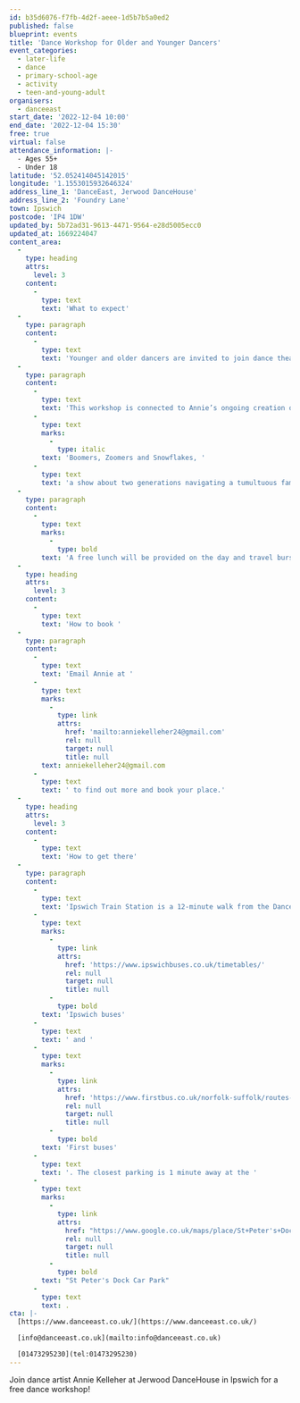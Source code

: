 ```yaml
---
id: b35d6076-f7fb-4d2f-aeee-1d5b7b5a0ed2
published: false
blueprint: events
title: 'Dance Workshop for Older and Younger Dancers'
event_categories:
  - later-life
  - dance
  - primary-school-age
  - activity
  - teen-and-young-adult
organisers:
  - danceeast
start_date: '2022-12-04 10:00'
end_date: '2022-12-04 15:30'
free: true
virtual: false
attendance_information: |-
  - Ages 55+
  - Under 18
latitude: '52.052414045142015'
longitude: '1.1553015932646324'
address_line_1: 'DanceEast, Jerwood DanceHouse'
address_line_2: 'Foundry Lane'
town: Ipswich
postcode: 'IP4 1DW'
updated_by: 5b72ad31-9613-4471-9564-e28d5005ecc0
updated_at: 1669224047
content_area:
  -
    type: heading
    attrs:
      level: 3
    content:
      -
        type: text
        text: 'What to expect'
  -
    type: paragraph
    content:
      -
        type: text
        text: 'Younger and older dancers are invited to join dance theatre artist Annie Kelleher and Company for a day of dancing and connecting. The day will begin with a contemporary dance class to warm up which will lead into some creative sessions inspired by Annie’s work. Expect fun tunes, discussions and creative challenges. The day is all about expressing ourselves creativity through dance, collaboration and connection and is suitable for all ages and abilities. All abilities are welcome.'
  -
    type: paragraph
    content:
      -
        type: text
        text: 'This workshop is connected to Annie’s ongoing creation of '
      -
        type: text
        marks:
          -
            type: italic
        text: 'Boomers, Zoomers and Snowflakes, '
      -
        type: text
        text: 'a show about two generations navigating a tumultuous family relationship in today’s cultural climate.'
  -
    type: paragraph
    content:
      -
        type: text
        marks:
          -
            type: bold
        text: 'A free lunch will be provided on the day and travel bursaries are available.'
  -
    type: heading
    attrs:
      level: 3
    content:
      -
        type: text
        text: 'How to book '
  -
    type: paragraph
    content:
      -
        type: text
        text: 'Email Annie at '
      -
        type: text
        marks:
          -
            type: link
            attrs:
              href: 'mailto:anniekelleher24@gmail.com'
              rel: null
              target: null
              title: null
        text: anniekelleher24@gmail.com
      -
        type: text
        text: ' to find out more and book your place.'
  -
    type: heading
    attrs:
      level: 3
    content:
      -
        type: text
        text: 'How to get there'
  -
    type: paragraph
    content:
      -
        type: text
        text: 'Ipswich Train Station is a 12-minute walk from the DanceHouse. If you are travelling by bus, both the Cattle Market Bus Station and Tower Ramparts Station are within 15 minutes walk and buses run frequently, connecting the town centre with the rest of Suffolk. Check the bus timetables for '
      -
        type: text
        marks:
          -
            type: link
            attrs:
              href: 'https://www.ipswichbuses.co.uk/timetables/'
              rel: null
              target: null
              title: null
          -
            type: bold
        text: 'Ipswich buses'
      -
        type: text
        text: ' and '
      -
        type: text
        marks:
          -
            type: link
            attrs:
              href: 'https://www.firstbus.co.uk/norfolk-suffolk/routes-and-maps/ipswich-reds-frequent-links-suffolks-county-town'
              rel: null
              target: null
              title: null
          -
            type: bold
        text: 'First buses'
      -
        type: text
        text: '. The closest parking is 1 minute away at the '
      -
        type: text
        marks:
          -
            type: link
            attrs:
              href: "https://www.google.co.uk/maps/place/St+Peter's+Dock+Car+Park/@52.0522246,1.154028,19z/data=!4m22!1m16!4m15!1m6!1m2!1s0x47d9a02eb2d6ee63:0x2bff9f702ff4b45e!2sJerwood+Dancehouse,+Ipswich!2m2!1d1.1553014!2d52.052411!1m6!1m2!1s0x47d9a02ebd54c7a1:0xeb0a43216f8c400b!2sSt+Peter's+Dock+Car+Park,+Bridge+St,+Ipswich+IP1+1XH!2m2!1d1.1539305!2d52.0523796!3e3!3m4!1s0x47d9a02ebd54c7a1:0xeb0a43216f8c400b!8m2!3d52.0523796!4d1.1539305"
              rel: null
              target: null
              title: null
          -
            type: bold
        text: "St Peter's Dock Car Park"
      -
        type: text
        text: .
cta: |-
  [https://www.danceeast.co.uk/](https://www.danceeast.co.uk/)

  [info@danceeast.co.uk](mailto:info@danceeast.co.uk)

  [01473295230](tel:01473295230)
---
```

Join dance artist Annie Kelleher at Jerwood DanceHouse in Ipswich for a free dance workshop!